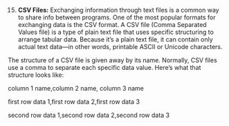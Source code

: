 15.	**CSV Files:**
Exchanging information through text files is a common way to share info between programs. One of the most popular formats for exchanging data is the CSV format. 
A CSV file (Comma Separated Values file) is a type of plain text file that uses specific structuring to arrange tabular data. Because it’s a plain text file, it can contain only actual text data—in other words, printable ASCII or Unicode characters.

The structure of a CSV file is given away by its name. Normally, CSV files use a comma to separate each specific data value. Here’s what that structure looks like:

column 1 name,column 2 name, column 3 name

first row data 1,first row data 2,first row data 3

second row data 1,second row data 2,second row data 3
